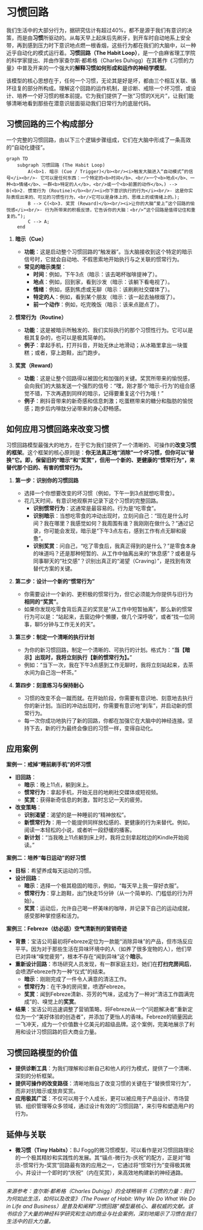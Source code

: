 # 习惯回路

我们生活中的大部分行为，据研究估计有超过40%，都不是源于我们有意识的决策，而是由**习惯**所驱动的。从每天早上起床后先刷牙，到开车时自动地系上安全带，再到感到压力时下意识地点燃一根香烟，这些行为都在我们的大脑中，以一种近乎自动化的模式运行着。**习惯回路（The Habit Loop）**，是一个由麻省理工学院的科学家提出、并由作家查尔斯·都希格（Charles Duhigg）在其著作《习惯的力量》中普及开来的一个强大的**解释习惯如何形成和运作的神经学模型**。

该模型的核心思想在于，任何一个习惯，无论其是好是坏，都由三个相互关联、循环往复的部分所构成。理解这个回路的运作机制，是诊断、戒除一个坏习惯，或设计、培养一个好习惯的根本前提。它为我们提供了一张“习惯的X光片”，让我们能够清晰地看到那些在潜意识层面驱动我们日常行为的底层代码。

## 习惯回路的三个构成部分

一个完整的习惯回路，由以下三个逻辑步骤组成，它们在大脑中形成了一条高效的“自动化捷径”。

```mermaid
graph TD
    subgraph 习惯回路 (The Habit Loop)
        A(<b>1. 暗示 (Cue / Trigger)</b><br/><i>触发大脑进入“自动模式”的信号</i><br/>- 它可以是任何东西：一个特定的<b>时间</b>、<br/>一个<b>地点</b>、一种<b>情绪</b>、一群<b>特定的人</b>，<br/>或一个<b>前置的动作</b>。) --> B(<b>2. 惯常行为 (Routine)</b><br/><i>你下意识执行的行为</i><br/>- 这是你实际表现出来的、可见的习惯性行为，<br/>它可以是身体上的、思维上的或情绪上的。);
        B --> C(<b>3. 奖赏 (Reward)</b><br/><i>让你的大脑“爱上”这个回路的愉悦感</i><br/>- 行为所带来的积极反馈，它告诉你的大脑：<br/>“这个回路是值得记住和重复的。”);
        C --> A;
    end
```

1.  **暗示（Cue）**
    *   **功能**：这是启动整个习惯回路的“触发器”。当大脑接收到这个特定的暗示信号时，它就会自动地、不假思索地开始执行与之关联的惯常行为。
    *   **常见的暗示类型**：
        *   **时间**：例如，下午3点（暗示：该去喝杯咖啡提神了）。
        *   **地点**：例如，回到家，看到沙发（暗示：该躺下看电视了）。
        *   **情绪**：例如，感到焦虑或无聊（暗示：该刷刷社交媒体了）。
        *   **特定的人**：例如，看到某个朋友（暗示：该一起去抽根烟了）。
        *   **前一个动作**：例如，吃完晚饭（暗示：该来点甜点了）。

2.  **惯常行为（Routine）**
    *   **功能**：这是被暗示所触发的、我们实际执行的那个习惯性行为。它可以是极其复杂的，也可以是极其简单的。
    *   **例子**：拿起手机，打开抖音，开始无休止地滑动；从冰箱里拿出一块蛋糕；或者，穿上跑鞋，出门跑步。

3.  **奖赏（Reward）**
    *   **功能**：这是让整个回路得以被固化和加强的关键。奖赏所带来的愉悦感，会向我们的大脑发送一个强烈的信号：“嘿，刚才那个‘暗示-行为’的组合感觉不错，下次再遇到同样的暗示，记得要重复这个行为哦！”
    *   **例子**：刷抖音带来的新奇感和信息刺激；吃蛋糕带来的糖分和脂肪的愉悦感；跑步后内啡肽分泌带来的身心舒畅感。

## 如何应用习惯回路来改变习惯

习惯回路模型最强大的地方，在于它为我们提供了一个清晰的、可操作的**改变习惯的框架**。这个框架的核心原则是：**你无法真正地“消除”一个坏习惯，但你可以“替换”它。即，保留旧的“暗示”和“奖赏”，但用一个新的、更健康的“惯常行为”，来替代那个旧的、有害的惯常行为。**

1.  **第一步：识别你的习惯回路**
    *   选择一个你想要改变的坏习惯（例如，下午一到3点就想吃零食）。
    *   花几天时间，有意识地观察并记录下这个习惯的完整回路。
        *   **识别惯常行为**：这通常是最容易的。行为是“吃零食”。
        *   **识别暗示**：当想吃零食的冲动出现时，立刻问自己：“现在是什么时间？我在哪里？我感觉如何？我周围有谁？我刚刚在做什么？”通过记录，你可能会发现，暗示是“下午3点左右，感到工作有点无聊和疲惫”。
        *   **识别奖赏**：问自己，“吃了零食后，我真正得到的是什么？”是零食本身的味道吗？还是那种短暂的、从工作中抽离出来的“休息感”？或者是与同事聊天的“社交感”？识别出真正的“渴望（Craving）”，是找到有效替代方案的关键。

2.  **第二步：设计一个新的“惯常行为”**
    *   你需要设计一个新的、更积极的惯常行为，但它必须能为你提供与旧行为**相同的“奖赏”**。
    *   如果你发现吃零食背后真正的奖赏是“从工作中短暂抽离”，那么新的惯常行为可以是：“站起来，去窗边伸个懒腰，做几个深呼吸”，或者“找一位同事，聊5分钟与工作无关的天”。

3.  **第三步：制定一个清晰的执行计划**
    *   为你的新习惯回路，制定一个清晰的、可执行的计划。格式为：“**当【暗示】出现时，我将立刻执行【新的惯常行为】。**”
    *   例如：“当下一次，我在下午3点感到工作无聊时，我将立刻站起来，去茶水间为自己泡一杯茶。”

4.  **第四步：刻意练习与保持耐心**
    *   习惯的改变不会一蹴而就。在开始阶段，你需要有意识地、刻意地去执行你的新计划。当旧的冲动出现时，你需要有意识地“刹车”，并启动新的惯常行为。
    *   每一次你成功地执行了新的回路，你都在加强它在大脑中的神经连接。坚持下去，新的行为最终会像旧的习惯一样，变得自动化。

## 应用案例

**案例一：戒掉“睡前刷手机”的坏习惯**
*   **旧回路**：
    *   **暗示**：晚上11点，躺到床上。
    *   **惯常行为**：拿起手机，开始无目的地刷社交媒体或短视频。
    *   **奖赏**：获得新奇信息的刺激，暂时忘记一天的疲劳。
*   **改变策略**：
    *   **识别渴望**：渴望的是一种睡前的“精神放松”。
    *   **新惯常行为**：用一个能提供同样放松感的、更健康的行为来替代。例如，阅读一本轻松的小说，或者听一段舒缓的播客。
    *   **新计划**：“当我晚上11点躺到床上时，我将立刻拿起枕边的Kindle开始阅读。”

**案例二：培养“每日运动”的好习惯**
*   **目标**：希望养成每天运动的习惯。
*   **设计回路**：
    *   **暗示**：选择一个极其稳固的暗示，例如，“每天早上我一穿好衣服”。
    *   **惯常行为**：穿上跑鞋，出门快走15分钟（从一个简单的、门槛低的行为开始）。
    *   **奖赏**：运动后，允许自己喝一杯美味的咖啡，并记录下自己的运动成就，感受那种掌控感和活力。

**案例三：Febreze（纺必适）空气清新剂的营销奇迹**
*   **背景**：宝洁公司最初将Febreze定位为一款能“消除异味”的产品，但市场反应平平。因为对于那些生活在异味环境中的人（如养了很多宠物的人），他们早已对异味“嗅觉疲劳”，根本不存在“闻到异味”这个**暗示**。
*   **重新设计回路**：市场研究人员发现，有一群家庭主妇，她们在**打扫完房间后**，会喷洒Febreze作为一种“仪式”的结束。
    *   **暗示**：刚刚完成了一件令人满意的清洁工作。
    *   **惯常行为**：在干净的房间里，喷洒Febreze。
    *   **奖赏**：闻到Febreze清新、芬芳的气味，这成为了一种对“清洁工作圆满完成”的、嗅觉上的**奖赏**。
*   **结果**：宝洁公司迅速调整了营销策略，将Febreze从一个“问题解决者”重新定位为一个“美好体验的创造者”，并添加了更怡人的香味。Febreze的销量因此一飞冲天，成为一个价值数十亿美元的超级品牌。这个案例，完美地展示了利用和设计习惯回路的巨大商业力量。

## 习惯回路模型的价值

*   **提供诊断工具**：为我们理解和诊断自己和他人的行为模式，提供了一个清晰、深刻的分析框架。
*   **提供可操作的改变路径**：清晰地指出了改变习惯的关键在于“替换惯常行为”，而非对抗暗示或放弃奖赏。
*   **应用极其广泛**：不仅可以用于个人成长，更可以被应用于产品设计、市场营销、组织管理等众多领域，通过设计有效的“习惯回路”，来引导和塑造用户的行为。

## 延伸与关联

*   **微习惯（Tiny Habits）**：BJ Fogg的微习惯模型，可以看作是对习惯回路理论的一个极其精妙和实践性的发展。其“锚点-微行为-庆祝”的配方，正是对“暗示-惯常行为-奖赏”回路最有效的应用之一，它通过将“惯常行为”变得极其微小，并设计一个即时的“庆祝”（内在奖赏），来高效地构建新的神经通路。

---
*来源参考：查尔斯·都希格（Charles Duhigg）的全球畅销书《习惯的力量：我们为何如此生活，如何以及改变》（The Power of Habit: Why We Do What We Do in Life and Business）是普及和阐释“习惯回路”模型最核心、最权威的文献。该书综合了大量的神经科学研究和生动的商业与社会案例，深刻地揭示了习惯在我们生活中的巨大力量。*
